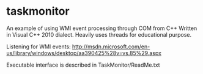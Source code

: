taskmonitor
===========

An example of using WMI event processing through COM from C++
Written in Visual C++ 2010 dialect.
Heavily uses threads for educational purpose.

Listening for WMI events:
http://msdn.microsoft.com/en-us/library/windows/desktop/aa390425%28v=vs.85%29.aspx


Executable interface is described in TaskMonitor/ReadMe.txt
